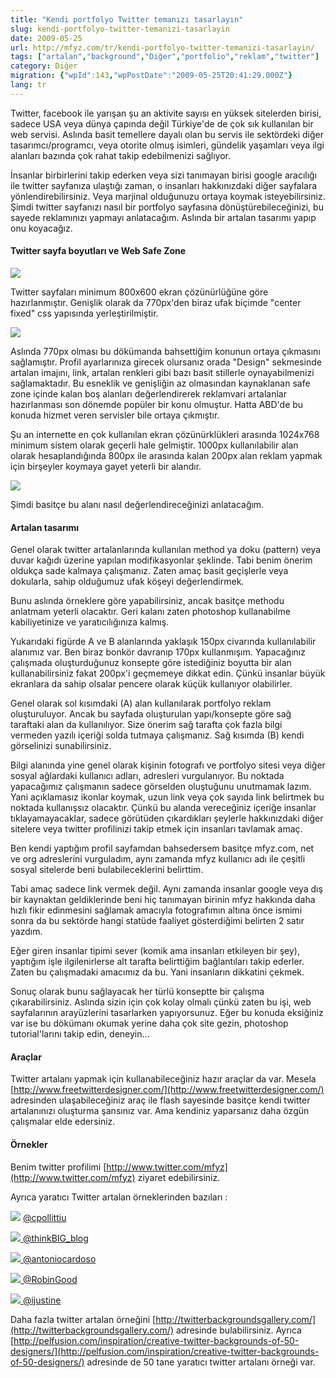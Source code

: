 ```yaml
---
title: "Kendi portfolyo Twitter temanızı tasarlayın"
slug: kendi-portfolyo-twitter-temanizi-tasarlayin
date: 2009-05-25
url: http://mfyz.com/tr/kendi-portfolyo-twitter-temanizi-tasarlayin/
tags: ["artalan","background","Diğer","portfolio","reklam","twitter"]
category: Diğer
migration: {"wpId":143,"wpPostDate":"2009-05-25T20:41:29.000Z"}
lang: tr
---
```


Twitter, facebook ile yarışan şu an aktivite sayısı en yüksek sitelerden birisi, sadece USA veya dünya çapında değil Türkiye'de de çok sık kullanılan bir web servisi. Aslında basit temellere dayalı olan bu servis ile sektördeki diğer tasarımcı/programcı, veya otorite olmuş isimleri, gündelik yaşamları veya ilgi alanları bazında çok rahat takip edebilmenizi sağlıyor.

İnsanlar birbirlerini takip ederken veya sizi tanımayan birisi google aracılığı ile twitter sayfanıza ulaştığı zaman, o insanları hakkınızdaki diğer sayfalara yönlendirebilirsiniz. Veya marjinal olduğunuzu ortaya koymak isteyebilirsiniz. Şimdi twitter sayfanızı nasıl bir portfolyo sayfasına dönüştürebileceğinizi, bu sayede reklamınızı yapmayı anlatacağım. Aslında bir artalan tasarımı yapıp onu koyacağız.

#### Twitter sayfa boyutları ve Web Safe Zone

![](/images/archive/tr/2009/05/1.jpg)

Twitter sayfaları minimum 800x600 ekran çözünürlüğüne göre hazırlanmıştır. Genişlik olarak da 770px'den biraz ufak biçimde "center fixed" css yapısında yerleştirilmiştir.

![](/images/archive/tr/2009/05/2.jpg)

Aslında 770px olması bu dökümanda bahsettiğim konunun ortaya çıkmasını sağlamıştır. Profil ayarlarınıza girecek olursanız orada "Design" sekmesinde artalan imajını, link, artalan renkleri gibi bazı basit stillerle oynayabilmenizi sağlamaktadır. Bu esneklik ve genişliğin az olmasından kaynaklanan safe zone içinde kalan boş alanları değerlendirerek reklamvari artalanlar hazırlanması son dönemde popüler bir konu olmuştur. Hatta ABD'de bu konuda hizmet veren servisler bile ortaya çıkmıştır.

Şu an internette en çok kullanılan ekran çözünürklükleri arasında 1024x768 minimum sistem olarak geçerli hale gelmiştir. 1000px kullanılabilir alan olarak hesaplandığında 800px ile arasında kalan 200px alan reklam yapmak için birşeyler koymaya gayet yeterli bir alandır.

![](/images/archive/tr/2009/05/3.jpg)

Şimdi basitçe bu alanı nasıl değerlendireceğinizi anlatacağım.

#### Artalan tasarımı

Genel olarak twitter artalanlarında kullanılan method ya doku (pattern) veya duvar kağıdı üzerine yapılan modifikasyonlar şeklinde. Tabi benim önerim oldukça sade kalmaya çalışmanız. Zaten amaç basit geçişlerle veya dokularla, sahip olduğumuz ufak köşeyi değerlendirmek.

Bunu aslında örneklere göre yapabilirsiniz, ancak basitçe methodu anlatmam yeterli olacaktır. Geri kalanı zaten photoshop kullanabilme kabiliyetinize ve yaratıcılığınıza kalmış.

Yukarıdaki figürde A ve B alanlarında yaklaşık 150px civarında kullanılabilir alanımız var. Ben biraz bonkör davranıp 170px kullanmışım. Yapacağınız çalışmada oluşturduğunuz konsepte göre istediğiniz boyutta bir alan kullanabilirsiniz fakat 200px'i geçmemeye dikkat edin. Çünkü insanlar büyük ekranlara da sahip olsalar pencere olarak küçük kullanıyor olabilirler.

Genel olarak sol kısımdaki (A) alan kullanılarak portfolyo reklam oluşturuluyor. Ancak bu sayfada oluşturulan yapı/konsepte göre sağ taraftaki alan da kullanılıyor. Size önerim sağ tarafta çok fazla bilgi vermeden yazılı içeriği solda tutmaya çalışmanız. Sağ kısımda (B) kendi görselinizi sunabilirsiniz.

Bilgi alanında yine genel olarak kişinin fotografı ve portfolyo sitesi veya diğer sosyal ağlardaki kullanıcı adları, adresleri vurgulanıyor. Bu noktada yapacağımız çalışmanın sadece görselden oluştuğunu unutmamak lazım. Yani açıklamasız ikonlar koymak, uzun link veya çok sayıda link belirtmek bu noktada kullanışsız olacaktır. Çünkü bu alanda vereceğiniz içeriğe insanlar tıklayamayacaklar, sadece görütüden çıkardıkları şeylerle hakkınızdaki diğer sitelere veya twitter profilinizi takip etmek için insanları tavlamak amaç.

Ben kendi yaptığım profil sayfamdan bahsedersem basitçe mfyz.com, net ve org adreslerini vurguladım, aynı zamanda mfyz kullanıcı adı ile çeşitli sosyal sitelerde beni bulabileceklerini belirttim.

Tabi amaç sadece link vermek değil. Aynı zamanda insanlar google veya dış bir kaynaktan geldiklerinde beni hiç tanımayan birinin mfyz hakkında daha hızlı fikir edinmesini sağlamak amacıyla fotografımın altına önce ismimi sonra da bu sektörde hangi statüde faaliyet gösterdiğimi belirten 2 satır yazdım.

Eğer giren insanlar tipimi sever (komik ama insanları etkileyen bir şey), yaptığım işle ilgilenirlerse alt tarafta belirttiğim bağlantıları takip ederler. Zaten bu çalışmadaki amacımız da bu. Yani insanların dikkatini çekmek.

Sonuç olarak bunu sağlayacak her türlü konseptte bir çalışma çıkarabilirsiniz. Aslında sizin için çok kolay olmalı çünkü zaten bu işi, web sayfalarının arayüzlerini tasarlarken yapıyorsunuz. Eğer bu konuda eksiğiniz var ise bu dökümanı okumak yerine daha çok site gezin, photoshop tutorial'larını takip edin, deneyin...

#### Araçlar

Twitter artalanı yapmak için kullanabileceğiniz hazır araçlar da var. Mesela [http://www.freetwitterdesigner.com/](http://www.freetwitterdesigner.com/) adresinden ulaşabileceğiniz araç ile flash sayesinde basitçe kendi twitter artalanınızı oluşturma şansınız var. Ama kendiniz yaparsanız daha özgün çalışmalar elde edersiniz.

#### Örnekler

Benim twitter profilimi [http://www.twitter.com/mfyz](http://www.twitter.com/mfyz) ziyaret edebilirsiniz.

Ayrıca yaratıcı Twitter artalan örneklerinden bazıları :

[![](/images/archive/tr/2009/05/ornek1.jpg)](http://www.twitter.com/cpollittiu) [@cpollittiu](http://www.twitter.com/cpollittiu)

 [![](/images/archive/tr/2009/05/ornek2.jpg) @thinkBIG\_blog](http://www.twitter.com/thinkBIG_blog)

 [![](/images/archive/tr/2009/05/ornek3.jpg) @antoniocardoso](http://www.twitter.com/antoniocardoso)

 [![](/images/archive/tr/2009/05/ornek4.jpg) @RobinGood](http://www.twitter.com/RobinGood)

 [![](/images/archive/tr/2009/05/ornek5.jpg) @ijustine](http://www.twitter.com/ijustine)

Daha fazla twitter artalan örneğini [http://twitterbackgroundsgallery.com/](http://twitterbackgroundsgallery.com/) adresinde bulabilirsiniz. Ayrıca [http://pelfusion.com/inspiration/creative-twitter-backgrounds-of-50-designers/](http://pelfusion.com/inspiration/creative-twitter-backgrounds-of-50-designers/) adresinde de 50 tane yaratıcı twitter artalanı örneği var.